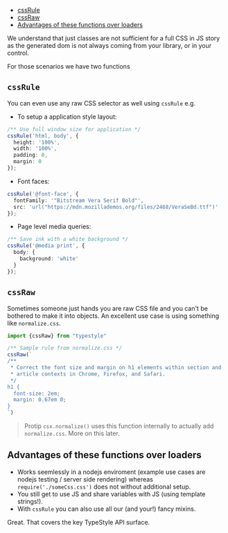 * [cssRule](/#/raw/-cssrule-)
* [cssRaw](/#/raw/-cssraw-)
* [Advantages of these functions over loaders](/#/raw/advantages-of-these-functions-over-loaders)

We understand that just classes are not sufficient for a full CSS in JS story as the generated dom is not always coming from your library, or in your control.

For those scenarios we have two functions 

## `cssRule`

You can even use any raw CSS selector as well using `cssRule` e.g.

* To setup a application style layout:

```ts
/** Use full window size for application */
cssRule('html, body', {
  height: '100%',
  width: '100%',
  padding: 0,
  margin: 0
});
```

* Font faces:

```ts
cssRule('@font-face', {
  fontFamily: '"Bitstream Vera Serif Bold"',
  src: 'url("https://mdn.mozillademos.org/files/2468/VeraSeBd.ttf")'
});
```

* Page level media queries:

```ts
/** Save ink with a white background */
cssRule('@media print', {
  body: {
    background: 'white'
  }
});
```

## `cssRaw` 

Sometimes someone just hands you are raw CSS file and you can't be bothered to make it into objects. An excellent use case is using something like `normalize.css`.

```ts
import {cssRaw} from "typestyle"

/** Sample rule from normalize.css */
cssRaw(`
/**
 * Correct the font size and margin on h1 elements within section and
 * article contexts in Chrome, Firefox, and Safari.
 */
h1 {
  font-size: 2em;
  margin: 0.67em 0;
}
`)
```

> Protip `csx.normalize()` uses this function internally to actually add `normalize.css`. More on this later.

## Advantages of these functions over loaders 

* Works seemlessly in a nodejs enviroment (example use cases are nodejs testing / server side rendering) whereas `require('./someCss.css')` does not without additional setup.
* You still get to use JS and share variables with JS (using template strings!).
* With `cssRule` you can also use all our (and your!) fancy mixins.

Great. That covers the key TypeStyle API surface.